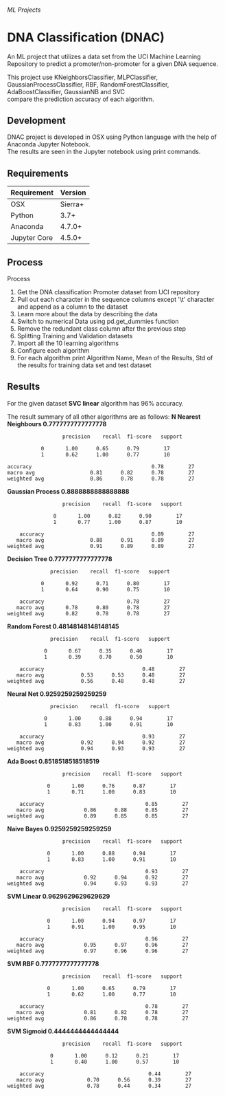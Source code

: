 ###### ML Projects  
# DNA Classification (DNAC)  
An ML project that utilizes a data set from the UCI Machine Learning Repository to predict a promoter/non-promoter for a given DNA sequence.  
  
This project use KNeighborsClassifier, MLPClassifier, GaussianProcessClassifier, RBF, RandomForestClassifier, AdaBoostClassifier, GaussianNB and SVC  
compare the prediction accuracy of each algorithm.  
  
## Development  
DNAC project is developed in OSX using Python language with the help of Anaconda Jupyter Notebook.  
The results are seen in the Jupyter notebook using print commands.  
## Requirements  
| Requirement | Version |  
|--|--|  
| OSX | Sierra+ |  
| Python | 3.7+ |  
| Anaconda | 4.7.0+ |  
| Jupyter Core | 4.5.0+ |  
  
## Process  
  
Process  
1. Get the DNA classification Promoter dataset from UCI repository  
2. Pull out each character in the sequence columns except '\t' character and append as a column to the dataset  
3. Learn more about the data by describing the data  
4. Switch to numerical Data using pd.get_dummies function  
5. Remove the redundant class column after the previous step  
6. Splitting Training and Validation datasets  
7. Import all the 10 learning algorithms  
8. Configure each algorithm  
9. For each algorithm print Algorithm Name, Mean of the Results, Std of the results for training data set and test dataset
 
## Results  
For the given dataset **SVC linear** algorithm has 96% accuracy.


The result summary of all other algorithms are as follows:
**N Nearest Neighbours
0.7777777777777778**

		              precision    recall  f1-score   support
		              
		       0       1.00      0.65      0.79        17
		       1       0.62      1.00      0.77        10

    accuracy									   0.78        27
    macro avg      	       	   0.81      0.82      0.78        27
    weighted avg       	       0.86      0.78      0.78        27

**Gaussian Process
0.8888888888888888**

		              precision    recall  f1-score   support

	               0       1.00      0.82      0.90        17
	               1       0.77      1.00      0.87        10

		accuracy 	       	                   	   0.89        27
       macro avg       	       0.88      0.91      0.89        27
    weighted avg               0.91      0.89      0.89        27

**Decision Tree
0.7777777777777778**
  
			      precision    recall  f1-score   support

		       0       0.92      0.71      0.80        17
		       1       0.64      0.90      0.75        10

        accuracy			           	   0.78        27
       macro avg   	   0.78      0.80      0.78        27
    weighted avg       0.82      0.78      0.78        27

**Random Forest
0.48148148148148145**

			      precision    recall  f1-score   support

		        0       0.67      0.35      0.46        17
		        1       0.39      0.70      0.50        10

		accuracy                		   		0.48        27
       macro avg    	   	0.53      0.53      0.48        27
    weighted avg           	0.56      0.48      0.48        27

**Neural Net
0.9259259259259259**

			      precision    recall  f1-score   support
	
		        0       1.00      0.88      0.94        17
		        1       0.83      1.00      0.91        10

		accuracy               		            0.93        27
       macro avg       		0.92      0.94      0.92        27
    weighted avg       		0.94      0.93      0.93        27

**Ada Boost
0.8518518518518519**
              
		              precision    recall  f1-score   support

		         0       1.00      0.76      0.87        17
		         1       0.71      1.00      0.83        10

        accuracy                      		     0.85        27
       macro avg      		 0.86      0.88      0.85        27
    weighted avg       	   	 0.89      0.85      0.85        27

**Naive Bayes
0.9259259259259259**
	              
		              precision    recall  f1-score   support

		         0       1.00      0.88      0.94        17
		         1       0.83      1.00      0.91        10

		accuracy         	                     0.93        27
       macro avg       		 0.92      0.94      0.92        27
    weighted avg       		 0.94      0.93      0.93        27

**SVM Linear
0.9629629629629629**
              
		              precision    recall  f1-score   support

		         0       1.00      0.94      0.97        17
		         1       0.91      1.00      0.95        10

		accuracy           	                     0.96        27
       macro avg       		 0.95      0.97      0.96        27
    weighted avg       		 0.97      0.96      0.96        27

**SVM RBF
0.7777777777777778**
              
		              precision    recall  f1-score   support

		         0       1.00      0.65      0.79        17
		         1       0.62      1.00      0.77        10

		accuracy         	                     0.78        27
       macro avg       		 0.81      0.82      0.78        27
    weighted avg       	 	 0.86      0.78      0.78        27

**SVM Sigmoid
0.4444444444444444**
              
		              precision    recall  f1-score   support

		          0       1.00      0.12      0.21        17
		          1       0.40      1.00      0.57        10

		accuracy                           	      0.44        27
       macro avg       		  0.70      0.56      0.39        27
    weighted avg       		  0.78      0.44      0.34        27
